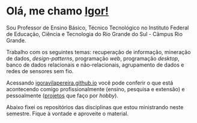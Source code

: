 # Olá, me chamo [Igor!](https://igoravilapereira.github.io/)

<!-- Atualmente  -->
Sou Professor de Ensino Básico, Técnico Tecnológico no Instituto Federal de Educação, Ciência e Tecnologia do Rio Grande do Sul - Câmpus Rio Grande. 

<!-- Possuo graduação em Engenharia de Computação e graduação em Tecnologia em Análise e Desenvolv. de Sistemas - ambos pela Universidade Federal do Rio Grande (FURG). Realizei meu mestrado em Engenharia de Computação também pela Universidade Federal do Rio Grande e meu doutorado em Ciência da Computação pela Universidade Federal de Pelotas (UFPEL).  -->

<!-- Além disso, fiz Fez sua Formação Pedagógica em Computação - equivalente a licenciatura - pela Rede de Educação Claretiano.  -->


Trabalho<!--, Tem experiência na área de Ciência da Computação atuando principalmente,--> com os seguintes temas: recuperação de informação, mineração de dados, *design-patterns*, programação *web*, programação *desktop*, banco de dados relacionais e não-relacionais, agrupamento de dados e redes de sensores sem fio. 

 <!-- Tenho experiência profissional em desenvolvimento web back-end com PHP (minha linguagem favorita!), porém atuo com projetos de pesquisa e de ensino fornecendo soluções por meio de outras tecnologias (Java e JavaScript). Tenho interesses em diversas tecnologias com diferentes arquiteturas de aplicações. -->

 <!-- <div align="center">

[![Top Langs](https://github-readme-stats.vercel.app/api/top-langs/?username=IgorAvilaPereira&layout=compact&hide=HTML,CSS,Vue,Roff,Shell)](https://github.com/IgorAvilaPereira)

</div>
  -->
Acessando [igoravilapereira.github.io](http://igoravilapereira.github.io) você pode conferir o que está acontecendo comigo profissionalmente (ensino, pesquisa e extensão) e pessoalmente ([projetos](https://igoravilapereira.github.io/projetos_pessoais.html) que faço por *hobby*).

<!-- ## Linguagens  -->


Abaixo fixei os repositórios das disciplinas que estou ministrando neste semestre. Fique à vontade e aproveite o material.
